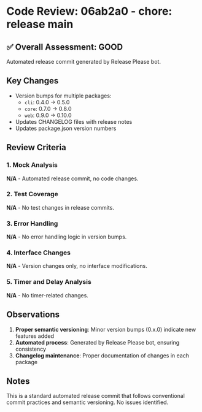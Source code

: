 # Code Review: 06ab2a0 - chore: release main

## ✅ Overall Assessment: GOOD

Automated release commit generated by Release Please bot.

## Key Changes

- Version bumps for multiple packages:
  - `cli`: 0.4.0 → 0.5.0
  - `core`: 0.7.0 → 0.8.0
  - `web`: 0.9.0 → 0.10.0
- Updates CHANGELOG files with release notes
- Updates package.json version numbers

## Review Criteria

### 1. Mock Analysis
**N/A** - Automated release commit, no code changes.

### 2. Test Coverage
**N/A** - No test changes in release commits.

### 3. Error Handling
**N/A** - No error handling logic in version bumps.

### 4. Interface Changes
**N/A** - Version changes only, no interface modifications.

### 5. Timer and Delay Analysis
**N/A** - No timer-related changes.

## Observations

1. **Proper semantic versioning**: Minor version bumps (0.x.0) indicate new features added
2. **Automated process**: Generated by Release Please bot, ensuring consistency
3. **Changelog maintenance**: Proper documentation of changes in each package

## Notes

This is a standard automated release commit that follows conventional commit practices and semantic versioning. No issues identified.